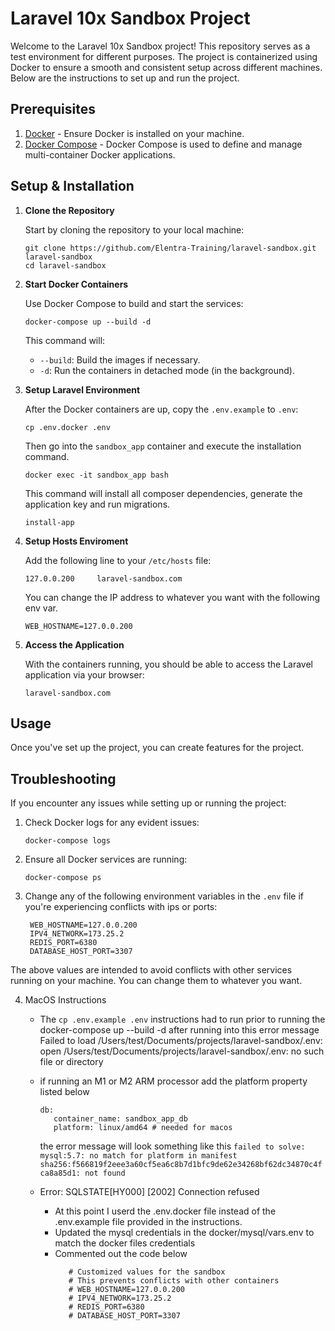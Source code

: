 # Laravel 10x Sandbox Project

Welcome to the Laravel 10x Sandbox project! This repository serves as a test environment for different purposes. The project is containerized using Docker to ensure a smooth and consistent setup across different machines. Below are the instructions to set up and run the project.

## Prerequisites

1. [Docker](https://www.docker.com/get-started) - Ensure Docker is installed on your machine.
2. [Docker Compose](https://docs.docker.com/compose/install/) - Docker Compose is used to define and manage multi-container Docker applications.

## Setup & Installation

1. **Clone the Repository**

   Start by cloning the repository to your local machine:

   ```
   git clone https://github.com/Elentra-Training/laravel-sandbox.git laravel-sandbox
   cd laravel-sandbox
   ```

2. **Start Docker Containers**

   Use Docker Compose to build and start the services:

   ```
   docker-compose up --build -d
   ```

   This command will:

    - `--build`: Build the images if necessary.
    - `-d`: Run the containers in detached mode (in the background).

3. **Setup Laravel Environment**

   After the Docker containers are up, copy the `.env.example` to `.env`:

   ```
   cp .env.docker .env
   ```

    Then go into the `sandbox_app` container and execute the installation command.

   ```
   docker exec -it sandbox_app bash
   ```

   This command will install all composer dependencies, generate the application key and run migrations.

   ```
   install-app
   ```

4. **Setup Hosts Enviroment**

   Add the following line to your `/etc/hosts` file:

   ```
   127.0.0.200     laravel-sandbox.com
   ```

   You can change the IP address to whatever you want with the following env var.

   ```properties
   WEB_HOSTNAME=127.0.0.200 
   ```

5. **Access the Application**

   With the containers running, you should be able to access the Laravel application via your browser:

   ```
   laravel-sandbox.com
   ```

## Usage

Once you've set up the project, you can create features for the project.

## Troubleshooting

If you encounter any issues while setting up or running the project:

1. Check Docker logs for any evident issues:

   ```
   docker-compose logs
   ```

2. Ensure all Docker services are running:

   ```
   docker-compose ps
   ```
   
3. Change any of the following environment variables in the `.env` file if you're experiencing conflicts with ips or ports:

   ```properties
    WEB_HOSTNAME=127.0.0.200
    IPV4_NETWORK=173.25.2
    REDIS_PORT=6380
    DATABASE_HOST_PORT=3307
   ```

The above values are intended to avoid conflicts with other services running on your machine. You can change them to whatever you want.

4. MacOS Instructions

   * The `cp .env.example .env` instructions had to run prior to running the docker-compose up --build -d after running into this error message Failed to load /Users/test/Documents/projects/laravel-sandbox/.env: open /Users/test/Documents/projects/laravel-sandbox/.env: no such file or directory

   * if running an M1 or M2 ARM processor add the platform property listed below

      ```properties
      db:
         container_name: sandbox_app_db
         platform: linux/amd64 # needed for macos
      ```

      the error message will look something like this 
      `failed to solve: mysql:5.7: no match for platform in manifest sha256:f566819f2eee3a60cf5ea6c8b7d1bfc9de62e34268bf62dc34870c4fca8a85d1: not found`

   * Error: SQLSTATE[HY000] [2002] Connection refused 
      * At this point I userd the .env.docker file instead of the .env.example file provided in the instructions.  
      * Updated the mysql credentials in the docker/mysql/vars.env to match the docker files credentials 
      * Commented out the code below
         ```properties
            # Customized values for the sandbox
            # This prevents conflicts with other containers
            # WEB_HOSTNAME=127.0.0.200
            # IPV4_NETWORK=173.25.2
            # REDIS_PORT=6380
            # DATABASE_HOST_PORT=3307
         ```
